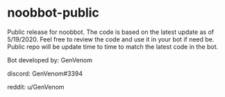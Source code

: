 # noobbot-public

Public release for noobbot. The code is based on the latest update as of 5/19/2020. Feel free to review the code and use it in your bot if
need be. Public repo will be update time to time to match the latest code in the bot.

Bot developed by:
GenVenom

discord: GenVenom#3394

reddit: u/GenVenom
